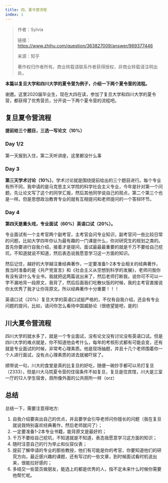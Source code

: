 ```yaml
---
title: 四、夏令营流程
index: 1
---
```


> 作者：Sylvia
>
> 链接：https://www.zhihu.com/question/363827009/answer/969377446
>
> 来源：知乎
>
> 著作权归作者所有。商业转载请联系作者获得授权，非商业转载请注明出处。

**本篇以复旦大学和四川大学的夏令营为例子，介绍一下两个夏令营的流程。**

谢邀。这里2020届毕业生，现在大四在读，参加了复旦大学和四川大学的夏令营，都获得了优秀营员，分开说一下两个夏令营的流程吧。

## 复旦夏令营流程

**提前给三个题目，三选一写论文（10%）**

### Day 1/2

第一天报到入住，第二天听讲座，这里都没什么事

### Day 3

**第三天学术讨论（10%）**。学术讨论就是围绕提前给出的三个题目进行。每个专业有所不同，我申请的是马克思主义学院的科学社会主义专业，今年是针对第一个问题，先让论文写了这个的同学汇报，然后其他同学说自己的观点，第二个第三个也是一样。但是思想政治教育专业的就有互相提问和老师提问的一个答辩环节。

### Day 4

**第四天是重头戏，专业面试（60%）英语口试（20%）。**

专业面试有一个主考官两个副考官，主考官会问专业知识，副考官问一些比较日常的问题，比如大学四年你认为最有趣的一门课是什么，你对研究生的规划之类的。首先你要进行自我介绍，接着才是提问，面试最最最重要的就是千万不要给自己挖坑，不知道就说不知道，然后表态说我愿意学习这一方面的知识。

然后记住，越好的大学越注重经典著作，一定要准备1-2本专业相关的经典著作，我当时准备的是《共产党宣言》和《社会主义从空想到科学的发展》，老师问我你有没有读什么专业书，我就把这两篇说出来了，然后老师打断我，说你可不可以一字不漏地背一段原文，我背了，然后后面我们吃散伙饭的时候，我的主考官直接说你太优秀了我才让你背原文。所以经典著作十分重要！！！

英语口试（20%）复旦大学的英语口试挺严格的，不仅有自我介绍，还会有专业问题的提问，比如，请问你怎么看待中国威胁论（很绝望是吧，是的）

## 川大夏令营流程

四川大学的就水多了，就是一个专业面试，没有论文没有讨论没有英语口试。但是四川大学的难点就是，你不知道他会考什么，每年的考核形式都有可能会变，还有就是专业面试的时候，非常考心理素质。他是现场抽题，并且十几个老师围着你一个人进行面试，没有点心理素质的进去就被吓尿了。

顺带说一句，川大的食堂是真的比复旦的好吃，随便一碗抄手都可以吊打复旦（2333），但是川大马院夏令营的住宿条件不如复旦，复旦是住宾馆，川大是三室一厅的12人学生宿舍，厕所像外面的公共厕所一样（orz）

## 总结

总结一下，需要注意得地方:

1. 自我介绍要突出自己的优点，并且要学会引导老师问你擅长的问题（我在复旦就说我特别喜欢经典著作，然后老师就问了）；
2. 一定要准备1-2本专业书籍，能背原文是最好的；
3. 千万不要给自己挖坑，不知道就是不知道，表态我愿意学习这方面的知识；
4. 随时注意自己的行为举止和仪容仪表；
5. 提前了解申请的专业的那些教授，他们有可能是你的考官，你要知道他们的研究方向，最近感兴趣的课题，还有写过的一些文章，到时候面试看时机说出来，很能拉好感的；
6. 多结交一些营员做朋友，能选上的都是优秀的人，指不定未来什么时候你需要他帮忙呢。
